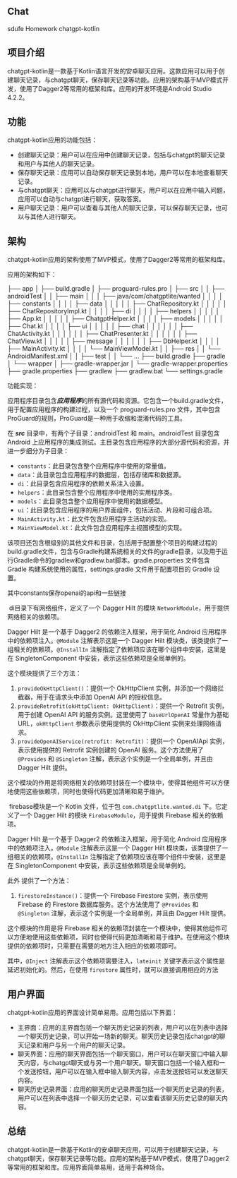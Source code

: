 ## Chat
sdufe Homework
chatgpt-kotlin

## 项目介绍

chatgpt-kotlin是一款基于Kotlin语言开发的安卓聊天应用。这款应用可以用于创建聊天记录，与chatgpt聊天，保存聊天记录等功能。应用的架构基于MVP模式开发，使用了Dagger2等常用的框架和库。应用的开发环境是Android Studio 4.2.2。

## 功能

chatgpt-kotlin应用的功能包括：

- 创建聊天记录：用户可以在应用中创建聊天记录，包括与chatgpt的聊天记录和用户与其他人的聊天记录。
- 保存聊天记录：应用可以自动保存聊天记录到本地，用户可以在本地查看聊天记录。
- 与chatgpt聊天：应用可以与chatgpt进行聊天，用户可以在应用中输入问题，应用可以自动与chatgpt进行聊天，获取答案。
- 用户聊天记录：用户可以查看与其他人的聊天记录，可以保存聊天记录，也可以与其他人进行聊天。

## 架构

chatgpt-kotlin应用的架构使用了MVP模式，使用了Dagger2等常用的框架和库。

应用的架构如下：

├── app
│ ├── build.gradle
│ ├── proguard-rules.pro
│ ├── src
│ │ ├── androidTest
│ │ ├── main
│ │ │ ├── java/com/chatgptlite/wanted
│ │ │ │ ├── constants
│ │ │ │ ├── data
│ │ │ │ │ ├── ChatRepository.kt
│ │ │ │ │ ├── ChatRepositoryImpl.kt
│ │ │ │ ├── di
│ │ │ │ ├── helpers
│ │ │ │ │ ├── App.kt
│ │ │ │ │ ├── ChatgptHelper.kt
│ │ │ │ ├── models
│ │ │ │ │ ├── Chat.kt
│ │ │ │ ├── ui
│ │ │ │ │ ├── chat
│ │ │ │ │ │ ├── ChatActivity.kt
│ │ │ │ │ │ ├── ChatPresenter.kt
│ │ │ │ │ │ ├── ChatView.kt
│ │ │ │ │ ├── message
│ │ │ │ │ │ ├── DbHelper.kt
│ │ │ │ ├── MainActivity.kt
│ │ │ │ └── MainViewModel.kt
│ │ ├── res
│ │ └── AndroidManifest.xml
│ │ ├── test
│ │ └── ...
├── build.gradle
├── gradle
│ └── wrapper
│ ├── gradle-wrapper.jar
│ └── gradle-wrapper.properties
├── gradle.properties
├── gradlew
├── gradlew.bat
└── settings.gradle

功能实现：

​			应用程序目录包含***应用程序***的所有源代码和资源。它包含一个build.gradle文件，用于配置应用程序的构建过程，以及一个 proguard-rules.pro 文件，其中包含ProGuard的规则，ProGuard是一种用于收缩和混淆代码的工具。

在 ***src*** 目录中，有两个子目录：androidTest 和 main。androidTest 目录包含 Android 上应用程序的集成测试。主目录包含应用程序的大部分源代码和资源，并进一步细分为子目录：

- `constants`：此目录包含整个应用程序中使用的常量值。
- `data`：此目录包含应用程序的数据层，包括存储库和数据源。
- `di`：此目录包含应用程序的依赖关系注入设置。
- `helpers`：此目录包含整个应用程序中使用的实用程序类。
- `models`：此目录包含整个应用程序中使用的数据模型。
- `ui`：此目录包含应用程序的用户界面组件，包括活动、片段和可组合项。
- `MainActivity.kt`：此文件包含应用程序主活动的实现。
- `MainViewModel.kt`：此文件包含应用程序主视图模型的实现。

该项目还包含根级别的其他文件和目录，包括用于配置整个项目的构建过程的build.gradle文件，包含与Gradle构建系统相关的文件的gradle目录，以及用于运行Gradle命令的gradlew和gradlew.bat脚本。gradle.properties 文件包含 Gradle 构建系统使用的属性，settings.gradle 文件用于配置项目的 Gradle 设置。

其中constants保存openai的api和一些链接

​	di目录下有网络组件，定义了一个 Dagger Hilt 的模块 `NetworkModule`，用于提供网络相关的依赖项。

Dagger Hilt 是一个基于 Dagger2 的依赖注入框架，用于简化 Android 应用程序中的依赖项注入。`@Module` 注解表示这是一个 Dagger Hilt 模块类，该类提供了一组相关的依赖项。`@InstallIn` 注解指定了依赖项应该在哪个组件中安装，这里是在 SingletonComponent 中安装，表示这些依赖项是全局单例的。

这个模块提供了三个方法：

1. `provideOkHttpClient()`：提供一个 OkHttpClient 实例，并添加一个网络拦截器，用于在请求头中添加 OpenAI API 的授权信息。
2. `provideRetrofit(okHttpClient: OkHttpClient)`：提供一个 Retrofit 实例，用于创建 OpenAI API 的服务实例。这里使用了 `baseUrlOpenAI` 常量作为基础 URL，`okHttpClient` 参数表示使用提供的 OkHttpClient 实例来处理网络请求。
3. `provideOpenAIService(retrofit: Retrofit)`：提供一个 OpenAIApi 实例，表示使用提供的 Retrofit 实例创建的 OpenAI 服务。这个方法使用了 `@Provides` 和 `@Singleton` 注解，表示这个实例是一个全局单例，并且由 Dagger Hilt 提供。

这个模块的作用是将网络相关的依赖项封装在一个模块中，使得其他组件可以方便地使用这些依赖项，同时也使得代码更加清晰和易于维护。

​		firebase模块是一个 Kotlin 文件，位于包 `com.chatgptlite.wanted.di` 下。它定义了一个 Dagger Hilt 的模块 `FirebaseModule`，用于提供 Firebase 相关的依赖项。

Dagger Hilt 是一个基于 Dagger2 的依赖注入框架，用于简化 Android 应用程序中的依赖项注入。`@Module` 注解表示这是一个 Dagger Hilt 模块类，该类提供了一组相关的依赖项。`@InstallIn` 注解指定了依赖项应该在哪个组件中安装，这里是在 SingletonComponent 中安装，表示这些依赖项是全局单例的。

此外 提供了一个方法：

1. `firestoreInstance()`：提供一个 Firebase Firestore 实例，表示使用 Firebase 的 Firestore 数据库服务。这个方法使用了 `@Provides` 和 `@Singleton` 注解，表示这个实例是一个全局单例，并且由 Dagger Hilt 提供。

这个模块的作用是将 Firebase 相关的依赖项封装在一个模块中，使得其他组件可以方便地使用这些依赖项，同时也使得代码更加清晰和易于维护。在使用这个模块提供的依赖项时，只需要在需要的地方注入相应的依赖项即可。

其中，`@Inject` 注解表示这个依赖项需要注入，`lateinit` 关键字表示这个属性是延迟初始化的。然后，在使用 `firestore` 属性时，就可以直接调用相应的方法

## 用户界面

chatgpt-kotlin应用的界面设计简单易用。应用包括以下界面：

- 主界面：应用的主界面包括一个聊天历史记录的列表，用户可以在列表中选择一个聊天历史记录，可以开始一场新的聊天。聊天历史记录包括chatgpt的聊天记录和用户与另一个用户的聊天记录。
- 聊天界面：应用的聊天界面包括一个聊天窗口，用户可以在聊天窗口中输入聊天内容，与chatgpt聊天或与另一个用户聊天。聊天窗口包括一个输入框和一个发送按钮，用户可以在输入框中输入聊天内容，点击发送按钮可以发送聊天内容。
- 聊天历史记录界面：应用的聊天历史记录界面包括一个聊天历史记录的列表，用户可以在列表中选择一个聊天历史记录，可以查看该聊天历史记录的聊天内容。

## 总结

chatgpt-kotlin是一款基于Kotlin的安卓聊天应用，可以用于创建聊天记录，与chatgpt聊天，保存聊天记录等功能。应用的架构基于MVP模式，使用了Dagger2等常用的框架和库。应用界面简单易用，适用于各种场合。